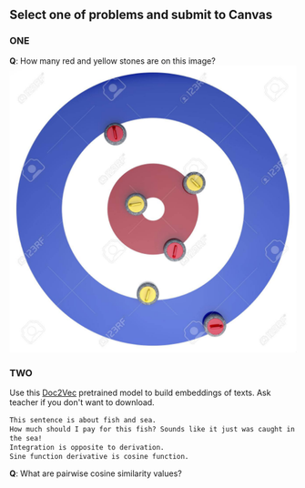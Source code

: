 ## Select one of problems and submit to Canvas ##

### ONE ###
**Q**: How many red and yellow stones are on this image? 
![curling](./../../code/datasets/images/curling.jpg)


### TWO ###
Use this [Doc2Vec](https://github.com/jhlau/doc2vec) pretrained model to build embeddings of texts.
Ask teacher if you don't want to download.
```
This sentence is about fish and sea.
How much should I pay for this fish? Sounds like it just was caught in the sea!
Integration is opposite to derivation.
Sine function derivative is cosine function.
```
**Q**: What are pairwise cosine similarity values?
